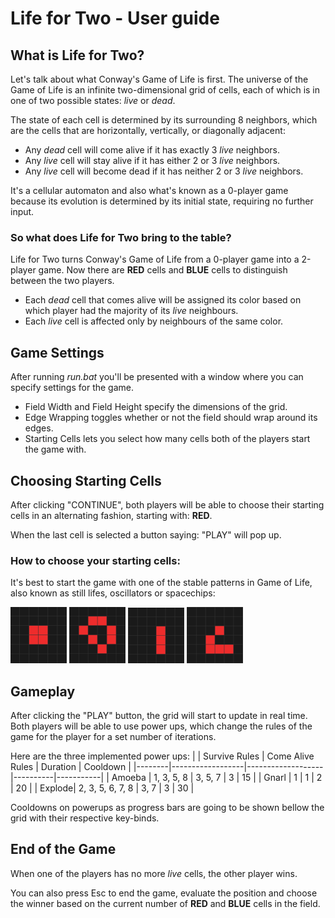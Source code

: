﻿# Life for Two - User guide

## What is Life for Two?
Let's talk about what Conway's Game of Life is first. The universe of the Game of Life is an infinite two-dimensional grid of cells, each of which is in one of two possible states: *live* or *dead*.

The state of each cell is determined by its surrounding 8 neighbors, which are the cells that are horizontally, vertically, or diagonally adjacent:
	
 - Any *dead* cell will come alive if it has exactly 3 *live* neighbors.
 - Any *live* cell will stay alive if it has either 2 or 3 *live* neighbors.
 - Any *live* cell will become dead if it has neither 2 or 3 *live* neighbors.

It's a cellular automaton and also what's known as a 0-player game because its evolution is determined by its initial state, requiring no further input. 

### So what does Life for Two bring to the table?
Life for Two turns Conway's Game of Life from a 0-player game into a 2-player game. Now there are **RED** cells and **BLUE** cells to distinguish between the two players. 

 - Each *dead* cell that comes alive will be assigned its color based on which player had the majority of its *live* neighbours. 
 - Each *live* cell is affected only by neighbours of the same color. 


## Game Settings
After running *run.bat* you'll be presented with a window where you can specify settings for the game. 

 - Field Width and Field Height specify the dimensions of the grid. 
 - Edge Wrapping toggles whether or not the field should wrap around its edges.
 - Starting Cells lets you select how many cells both of the players start the game with.


## Choosing Starting Cells
After clicking "CONTINUE", both players will be able to choose their starting cells in an alternating fashion, starting with: **RED**.

When the last cell is selected a button saying: "PLAY" will pop up.

### How to choose your starting cells: 
It's best to start the game with one of the stable patterns in Game of Life, also known as still lifes, oscillators or spacechips:

![Block](./life_examples/img1.png)
![Loaf](./life_examples/img2.png)
![Blinker](./life_examples/img3.png)
![Glider](./life_examples/img4.png)


## Gameplay 
After clicking the "PLAY" button, the grid will start to update in real time. 
Both players will be able to use power ups, which change the rules of the game for the player for a set number of iterations.

Here are the three implemented power ups: 
|        | Survive Rules    | Come Alive Rules  | Duration |  Cooldown |
|--------|------------------|-------------------|----------|-----------|
| Amoeba | 1, 3, 5, 8       | 3, 5, 7           | 3        | 15        |
| Gnarl  | 1                | 1                 | 2        | 20        |
| Explode| 2, 3, 5, 6, 7, 8 | 3, 7              | 3        | 30        |

Cooldowns on powerups as progress bars are going to be shown bellow the grid with their respective key-binds.


## End of the Game
When one of the players has no more *live* cells, the other player wins.

You can also press Esc to end the game, evaluate the position and choose the winner based on the current number of **RED** and **BLUE** cells in the field.
